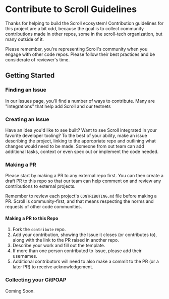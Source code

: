 # Contribute to Scroll Guidelines

Thanks for helping to build the Scroll ecosystem! Contribution guidelines for this project are a bit odd, because the goal is to collect community contributions made in other repos, some in the scroll-tech organization, but many outside of it.

Please remember, you're representing Scroll's community when you engage with other code repos. Please follow their best practices and be considerate of reviewer's time.

## Getting Started

### Finding an Issue

In our Issues page, you'll find a number of ways to contribute. Many are "Integrations" that help add Scroll and our testnets

### Creating an Issue

Have an idea you'd like to see built? Want to see Scroll integrated in your favorite developer tooling? To the best of your ability, make an issue describing the project, linking to the appropriate repo and outlining what changes would need to be made. Someone from out team can add additional tasks, context or even spec out or implement the code needed.

### Making a PR

Please start by making a PR to any external repo first. You can then create a draft PR to this repo so that our team can help comment on and review any contributions to external projects.

Remember to review each project's `CONTRIBUTING.md` file before making a PR. Scroll is community-first, and that means respecting the norms and requests of other code communities.

#### Making a PR to this Repo

1. Fork the `contribute` repo.
2. Add your contribution, showing the Issue it closes (or contributes to), along with the link to the PR raised in another repo.
3. Describe your work and fill out the template.
4. If more than one person contributed to Issue, please add their usernames.
5. Additional contributors will need to also make a commit to the PR (or a later PR) to receive acknowledgement.

### Collecting your GitPOAP

Coming Soon.